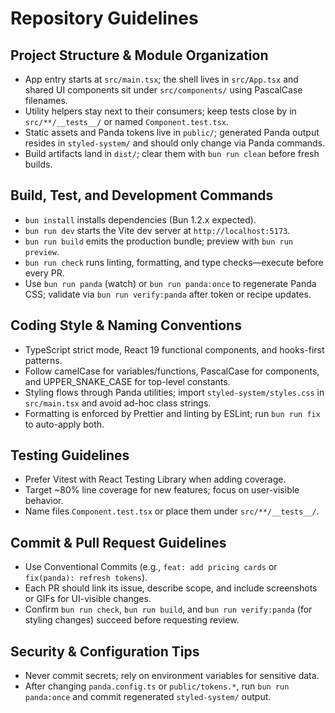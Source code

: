 # Repository Guidelines

## Project Structure & Module Organization

- App entry starts at `src/main.tsx`; the shell lives in `src/App.tsx` and shared UI components sit under `src/components/` using PascalCase filenames.
- Utility helpers stay next to their consumers; keep tests close by in `src/**/__tests__/` or named `Component.test.tsx`.
- Static assets and Panda tokens live in `public/`; generated Panda output resides in `styled-system/` and should only change via Panda commands.
- Build artifacts land in `dist/`; clear them with `bun run clean` before fresh builds.

## Build, Test, and Development Commands

- `bun install` installs dependencies (Bun 1.2.x expected).
- `bun run dev` starts the Vite dev server at `http://localhost:5173`.
- `bun run build` emits the production bundle; preview with `bun run preview`.
- `bun run check` runs linting, formatting, and type checks—execute before every PR.
- Use `bun run panda` (watch) or `bun run panda:once` to regenerate Panda CSS; validate via `bun run verify:panda` after token or recipe updates.

## Coding Style & Naming Conventions

- TypeScript strict mode, React 19 functional components, and hooks-first patterns.
- Follow camelCase for variables/functions, PascalCase for components, and UPPER_SNAKE_CASE for top-level constants.
- Styling flows through Panda utilities; import `styled-system/styles.css` in `src/main.tsx` and avoid ad-hoc class strings.
- Formatting is enforced by Prettier and linting by ESLint; run `bun run fix` to auto-apply both.

## Testing Guidelines

- Prefer Vitest with React Testing Library when adding coverage.
- Target ~80% line coverage for new features; focus on user-visible behavior.
- Name files `Component.test.tsx` or place them under `src/**/__tests__/`.

## Commit & Pull Request Guidelines

- Use Conventional Commits (e.g., `feat: add pricing cards` or `fix(panda): refresh tokens`).
- Each PR should link its issue, describe scope, and include screenshots or GIFs for UI-visible changes.
- Confirm `bun run check`, `bun run build`, and `bun run verify:panda` (for styling changes) succeed before requesting review.

## Security & Configuration Tips

- Never commit secrets; rely on environment variables for sensitive data.
- After changing `panda.config.ts` or `public/tokens.*`, run `bun run panda:once` and commit regenerated `styled-system/` output.
